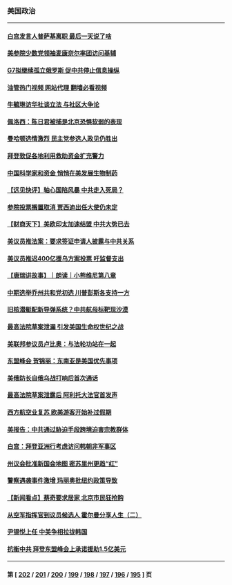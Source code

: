 ### 美国政治
---
#### [白宫发言人普萨基离职 最后一天说了啥](../../pages/ncid1078159/n13736969.md?05150445) 
#### [美参院少数党领袖麦康奈尔率团访问基辅](../../pages/ncid1078159/n13736977.md?05150445) 
#### [G7拟继续孤立俄罗斯 促中共停止信息操纵](../../pages/ncid1078159/n13736875.md?05150445) 
#### [油管热门视频 网站代理 翻墙必看视频](http://209.222.30.114:81/youtube.html?05150445)
#### [牛毓琳访华社谈立法 与社区大争论](../../pages/ncid1078159/n13736398.md?05150445) 
#### [佩洛西：陈日君被捕是北京恐惧软弱的表现](../../pages/ncid1078159/n13736431.md?05150445) 
#### [曼哈顿选情激烈 民主党参选人政见仍胜出](../../pages/ncid1078159/n13736400.md?05150445) 
#### [拜登敦促各地利用救助资金扩充警力](../../pages/ncid1078159/n13736293.md?05150445) 
#### [中国科学家和资金 悄悄在美发展生物制药](../../pages/ncid1078159/n13736311.md?05150445) 
#### [【远见快评】轴心国陷风暴 中共走入死局？](../../pages/ncid1078159/n13736227.md?05150445) 
#### [参院投票搁置取消 贾西迪出任大使仍未定](../../pages/ncid1078159/n13736251.md?05150445) 
#### [【财商天下】美欧印太加速结盟 中共大势已去](../../pages/ncid1078159/n13736239.md?05150445) 
#### [美议员推法案：要求签证申请人披露与中共关系](../../pages/ncid1078159/n13736223.md?05150445) 
#### [美议员推迟400亿援乌方案投票 吁监督支出](../../pages/ncid1078159/n13736205.md?05150445) 
#### [【唐瑞讲故事】｜朗读｜小熊维尼第八章](../../pages/ncid1078159/n13736212.md?05150445) 
#### [中期选举乔州共和党初选 川普彭斯各支持一方](../../pages/ncid1078159/n13736039.md?05150445) 
#### [旧核潜艇配新导弹系统？中共航母标靶现沙漠](../../pages/ncid1078159/n13735969.md?05150445) 
#### [最高法院草案泄漏 引发美国生命权世纪之战](../../pages/ncid1078159/n13733287.md?05150445) 
#### [美联邦参议员卢比奥：与法轮功站在一起](../../pages/ncid1078159/n13735749.md?05150445) 
#### [东盟峰会 贺锦丽：东南亚是美国优先事项](../../pages/ncid1078159/n13735984.md?05150445) 
#### [美俄防长自俄乌战打响后首次通话](../../pages/ncid1078159/n13735971.md?05150445) 
#### [最高法院草案泄露后 阿利托大法官首发声](../../pages/ncid1078159/n13735429.md?05150445) 
#### [西方航空业复苏 欧美游客开始补过假期](../../pages/ncid1078159/n13735890.md?05150445) 
#### [美报告：中共通过胁迫手段跨境迫害宗教群体](../../pages/ncid1078159/n13735743.md?05150445) 
#### [白宫：拜登亚洲行考虑访问韩朝非军事区](../../pages/ncid1078159/n13735343.md?05150445) 
#### [州议会批准新国会地图 密苏里州更趋“红”](../../pages/ncid1078159/n13735047.md?05150445) 
#### [警察遇袭事件激增 玛丽奥批纽约政策导致](../../pages/ncid1078159/n13735150.md?05150445) 
#### [【新闻看点】蔡奇要求居家 北京市民狂抢购](../../pages/ncid1078159/n13734674.md?05150445) 
#### [从空军指挥官到议员候选人 霍尔曼分享人生（二）](../../pages/ncid1078159/n13735089.md?05150445) 
#### [尹锡悦上任 中美争相拉拢韩国](../../pages/ncid1078159/n13735045.md?05150445) 
#### [抗衡中共 拜登东盟峰会上承诺援助1.5亿美元](../../pages/ncid1078159/n13735000.md?05150445) 

---
#### 第 [ [202](./202.md?05150445) / [201](./201.md?05150445) / [200](./200.md?05150445) / [199](./199.md?05150445) / [198](./198.md?05150445) / [197](./197.md?05150445) / [196](./196.md?05150445) / [195](./195.md?05150445) ] 页
